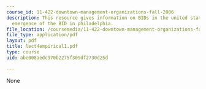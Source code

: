 ```yaml
---
course_id: 11-422-downtown-management-organizations-fall-2006
description: This resource gives information on BIDs in the united states, and the
  emergence of the BID in philadelphia.
file_location: /coursemedia/11-422-downtown-management-organizations-fall-2006/abe008aedc970b2275f309df2730d25d_lect4empirical1.pdf
file_type: application/pdf
layout: pdf
title: lect4empirical1.pdf
type: course
uid: abe008aedc970b2275f309df2730d25d

---
```

None